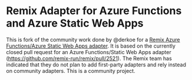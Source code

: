 # Remix Adapter for Azure Functions and Azure Static Web Apps

This is fork of the community work done by @derkoe for a [Remix Azure Functions/Azure Static Web Apps adapter](https://github.com/derkoe/remix-azure-functions). It is based on the currently closed pull request for an Azure Functions/Static Web Apps adapter (https://github.com/remix-run/remix/pull/2521). The Remix team has indicated that they do not plan to add first-party adapters and rely instead on community adapters. This is a community project.
